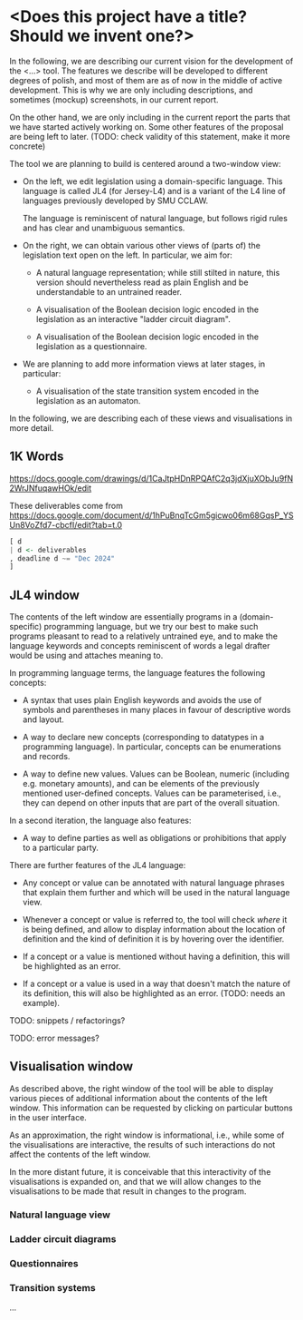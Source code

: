 # <Does this project have a title? Should we invent one?>

In the following, we are describing our current vision for the development of the
<...> tool. The features we describe will be developed to different degrees of
polish, and most of them are as of now in the middle of active development. This
is why we are only including descriptions, and sometimes (mockup) screenshots, in
our current report.

On the other hand, we are only including in the current report the parts that we
have started actively working on. Some other features of the proposal are being
left to later. (TODO: check validity of this statement, make it more concrete)

The tool we are planning to build is centered around a two-window view:

- On the left, we edit legislation using a domain-specific language. This language
  is called JL4 (for Jersey-L4) and is a variant of the L4 line of languages previously
  developed by SMU CCLAW.

  The language is reminiscent of natural language, but follows rigid rules and has
  clear and unambiguous semantics.

- On the right, we can obtain various other views of (parts of) the legislation
  text open on the left. In particular, we aim for:

  - A natural language representation; while still stilted in nature, this version
    should nevertheless read as plain English and be understandable to an untrained
    reader.

  - A visualisation of the Boolean decision logic encoded in the legislation as an
    interactive "ladder circuit diagram".

  - A visualisation of the Boolean decision logic encoded in the legislation as a
    questionnaire.

- We are planning to add more information views at later stages, in particular:
  - A visualisation of the state transition system encoded in the legislation as an
    automaton.

In the following, we are describing each of these views and visualisations in more
detail.

## 1K Words

https://docs.google.com/drawings/d/1CaJtpHDnRPQAfC2q3jdXjuXObJu9fN2WrJNfuqawHOk/edit

These deliverables come from
https://docs.google.com/document/d/1hPuBnqTcGm5gicwo06m68GqsP_YSUn8VoZfd7-cbcfI/edit?tab=t.0

```haskell
[ d
| d <- deliverables
, deadline d ~= "Dec 2024"
]
```

## JL4 window

The contents of the left window are essentially programs in a (domain-specific)
programming language, but we try our best to make such programs pleasant to read
to a relatively untrained eye, and to make the language keywords and concepts
reminiscent of words a legal drafter would be using and attaches meaning to.

In programming language terms, the language features the following concepts:

- A syntax that uses plain English keywords and avoids the use of symbols and
  parentheses in many places in favour of descriptive words and layout.

- A way to declare new concepts (corresponding to datatypes in a programming language).
  In particular, concepts can be enumerations and records.

- A way to define new values. Values can be Boolean, numeric (including e.g.
  monetary amounts), and can be elements of the previously mentioned user-defined
  concepts. Values can be parameterised, i.e., they can depend on other inputs
  that are part of the overall situation.

In a second iteration, the language also features:

- A way to define parties as well as obligations or prohibitions that apply to
  a particular party.

There are further features of the JL4 language:

- Any concept or value can be annotated with natural language phrases that
  explain them further and which will be used in the natural language view.

- Whenever a concept or value is referred to, the tool will check _where_ it is
  being defined, and allow to display information about the location of definition
  and the kind of definition it is by hovering over the identifier.

- If a concept or a value is mentioned without having a definition, this will
  be highlighted as an error.

- If a concept or a value is used in a way that doesn't match the nature of
  its definition, this will also be highlighted as an error. (TODO: needs an
  example).

TODO: snippets / refactorings?

TODO: error messages?

## Visualisation window

As described above, the right window of the tool will be able to display various
pieces of additional information about the contents of the left window. This
information can be requested by clicking on particular buttons in the user
interface.

As an approximation, the right window is informational, i.e., while some of the
visualisations are interactive, the results of such interactions do not affect
the contents of the left window.

In the more distant future, it is conceivable that this interactivity of the
visualisations is expanded on, and that we will allow changes to the visualisations
to be made that result in changes to the program.

### Natural language view

### Ladder circuit diagrams

### Questionnaires

### Transition systems

...
